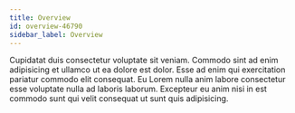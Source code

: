 ```yaml
---
title: Overview
id: overview-46790
sidebar_label: Overview
---
```


Cupidatat duis consectetur voluptate sit veniam. Commodo sint ad enim adipisicing et ullamco ut ea dolore est dolor. Esse ad enim qui exercitation pariatur commodo elit consequat. Eu Lorem nulla anim labore consectetur esse voluptate nulla ad laboris laborum. Excepteur eu anim nisi in est commodo sunt qui velit consequat ut sunt quis adipisicing.

